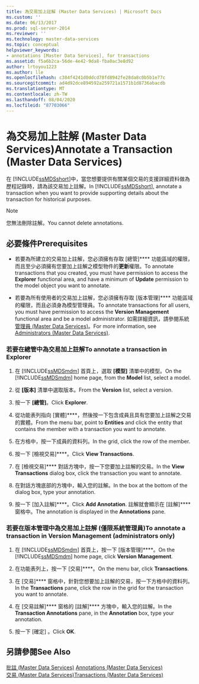 ```yaml
---
title: 為交易加上註解 (Master Data Services) | Microsoft Docs
ms.custom: ''
ms.date: 06/13/2017
ms.prod: sql-server-2014
ms.reviewer: ''
ms.technology: master-data-services
ms.topic: conceptual
helpviewer_keywords:
- annotations [Master Data Services], for transactions
ms.assetid: f5a6b2ca-56de-4e42-9da8-fba0ac3e8d92
author: lrtoyou1223
ms.author: lle
ms.openlocfilehash: c384f4241d0ddcd78fd8942fe28da8c0b5b1e77c
ms.sourcegitcommit: ad4d92dce894592a259721a1571b1d8736abacdb
ms.translationtype: MT
ms.contentlocale: zh-TW
ms.lasthandoff: 08/04/2020
ms.locfileid: "87703066"
---
```

# <a name="annotate-a-transaction-master-data-services"></a><span data-ttu-id="f26a4-102">為交易加上註解 (Master Data Services)</span><span class="sxs-lookup"><span data-stu-id="f26a4-102">Annotate a Transaction (Master Data Services)</span></span>
  <span data-ttu-id="f26a4-103">在 [!INCLUDE[ssMDSshort](../includes/ssmdsshort-md.md)]中，當您想要提供有關某個交易的支援詳細資料做為歷程記錄時，請為該交易加上註解。</span><span class="sxs-lookup"><span data-stu-id="f26a4-103">In [!INCLUDE[ssMDSshort](../includes/ssmdsshort-md.md)], annotate a transaction when you want to provide supporting details about the transaction for historical purposes.</span></span>  
  
> [!NOTE]  
>  <span data-ttu-id="f26a4-104">您無法刪除註解。</span><span class="sxs-lookup"><span data-stu-id="f26a4-104">You cannot delete annotations.</span></span>  
  
## <a name="prerequisites"></a><span data-ttu-id="f26a4-105">必要條件</span><span class="sxs-lookup"><span data-stu-id="f26a4-105">Prerequisites</span></span>  
  
-   <span data-ttu-id="f26a4-106">若要為所建立的交易加上註解，您必須擁有存取 [總管]\*\*\*\* 功能區域的權限，而且至少必須擁有您要加上註解之模型物件的**更新**權限。</span><span class="sxs-lookup"><span data-stu-id="f26a4-106">To annotate transactions that you created, you must have permission to access the **Explorer** functional area, and have a minimum of **Update** permission to the model object you want to annotate.</span></span>  
  
-   <span data-ttu-id="f26a4-107">若要為所有使用者的交易加上註解，您必須擁有存取 [版本管理]\*\*\*\* 功能區域的權限，而且必須身為模型管理員。</span><span class="sxs-lookup"><span data-stu-id="f26a4-107">To annotate transactions for all users, you must have permission to access the **Version Management** functional area and be a model administrator.</span></span> <span data-ttu-id="f26a4-108">如需詳細資訊，請參閱系統[管理員 &#40;Master Data Services&#41;](administrators-master-data-services.md)。</span><span class="sxs-lookup"><span data-stu-id="f26a4-108">For more information, see [Administrators &#40;Master Data Services&#41;](administrators-master-data-services.md).</span></span>  
  
### <a name="to-annotate-a-transaction-in-explorer"></a><span data-ttu-id="f26a4-109">若要在總管中為交易加上註解</span><span class="sxs-lookup"><span data-stu-id="f26a4-109">To annotate a transaction in Explorer</span></span>  
  
1.  <span data-ttu-id="f26a4-110">在 [!INCLUDE[ssMDSmdm](../includes/ssmdsmdm-md.md)] 首頁上，選取 **[模型]** 清單中的模型。</span><span class="sxs-lookup"><span data-stu-id="f26a4-110">On the [!INCLUDE[ssMDSmdm](../includes/ssmdsmdm-md.md)] home page, from the **Model** list, select a model.</span></span>  
  
2.  <span data-ttu-id="f26a4-111">從 **[版本]** 清單中選取版本。</span><span class="sxs-lookup"><span data-stu-id="f26a4-111">From the **Version** list, select a version.</span></span>  
  
3.  <span data-ttu-id="f26a4-112">按一下 **[總管]**。</span><span class="sxs-lookup"><span data-stu-id="f26a4-112">Click **Explorer**.</span></span>  
  
4.  <span data-ttu-id="f26a4-113">從功能表列指向 [實體]\*\*\*\*，然後按一下包含成員且具有您要加上註解之交易的實體。</span><span class="sxs-lookup"><span data-stu-id="f26a4-113">From the menu bar, point to **Entities** and click the entity that contains the member with a transaction you want to annotate.</span></span>  
  
5.  <span data-ttu-id="f26a4-114">在方格中，按一下成員的資料列。</span><span class="sxs-lookup"><span data-stu-id="f26a4-114">In the grid, click the row of the member.</span></span>  
  
6.  <span data-ttu-id="f26a4-115">按一下 [檢視交易]\*\*\*\*。</span><span class="sxs-lookup"><span data-stu-id="f26a4-115">Click **View Transactions**.</span></span>  
  
7.  <span data-ttu-id="f26a4-116">在 [檢視交易]\*\*\*\* 對話方塊中，按一下您要加上註解的交易。</span><span class="sxs-lookup"><span data-stu-id="f26a4-116">In the **View Transactions** dialog box, click the transaction you want to annotate.</span></span>  
  
8.  <span data-ttu-id="f26a4-117">在對話方塊底部的方塊中，輸入您的註解。</span><span class="sxs-lookup"><span data-stu-id="f26a4-117">In the box at the bottom of the dialog box, type your annotation.</span></span>  
  
9. <span data-ttu-id="f26a4-118">按一下 [加入註解]\*\*\*\*。</span><span class="sxs-lookup"><span data-stu-id="f26a4-118">Click **Add Annotation**.</span></span> <span data-ttu-id="f26a4-119">註解就會顯示在 [註解]\*\*\*\* 窗格中。</span><span class="sxs-lookup"><span data-stu-id="f26a4-119">The annotation is displayed in the **Annotations** pane.</span></span>  
  
### <a name="to-annotate-a-transaction-in-version-management-administrators-only"></a><span data-ttu-id="f26a4-120">若要在版本管理中為交易加上註解 (僅限系統管理員)</span><span class="sxs-lookup"><span data-stu-id="f26a4-120">To annotate a transaction in Version Management (administrators only)</span></span>  
  
1.  <span data-ttu-id="f26a4-121">在 [!INCLUDE[ssMDSmdm](../includes/ssmdsmdm-md.md)] 首頁上，按一下 [版本管理]\*\*\*\*。</span><span class="sxs-lookup"><span data-stu-id="f26a4-121">On the [!INCLUDE[ssMDSmdm](../includes/ssmdsmdm-md.md)] home page, click **Version Management**.</span></span>  
  
2.  <span data-ttu-id="f26a4-122">在功能表列上，按一下 [交易]\*\*\*\*。</span><span class="sxs-lookup"><span data-stu-id="f26a4-122">On the menu bar, click **Transactions**.</span></span>  
  
3.  <span data-ttu-id="f26a4-123">在 [交易]\*\*\*\* 窗格中，針對您想要加上註解的交易，按一下方格中的資料列。</span><span class="sxs-lookup"><span data-stu-id="f26a4-123">In the **Transactions** pane, click the row in the grid for the transaction you want to annotate.</span></span>  
  
4.  <span data-ttu-id="f26a4-124">在 [交易註解]\*\*\*\* 窗格的 [註解]\*\*\*\* 方塊中，輸入您的註解。</span><span class="sxs-lookup"><span data-stu-id="f26a4-124">In the **Transaction Annotations** pane, in the **Annotation** box, type your annotation.</span></span>  
  
5.  <span data-ttu-id="f26a4-125">按一下 [確定]  。</span><span class="sxs-lookup"><span data-stu-id="f26a4-125">Click **OK**.</span></span>  
  
## <a name="see-also"></a><span data-ttu-id="f26a4-126">另請參閱</span><span class="sxs-lookup"><span data-stu-id="f26a4-126">See Also</span></span>  
 <span data-ttu-id="f26a4-127">[批註 &#40;Master Data Services&#41;](../../2014/master-data-services/annotations-master-data-services.md) </span><span class="sxs-lookup"><span data-stu-id="f26a4-127">[Annotations &#40;Master Data Services&#41;](../../2014/master-data-services/annotations-master-data-services.md) </span></span>  
 [<span data-ttu-id="f26a4-128">交易 &#40;Master Data Services&#41;</span><span class="sxs-lookup"><span data-stu-id="f26a4-128">Transactions &#40;Master Data Services&#41;</span></span>](../../2014/master-data-services/transactions-master-data-services.md)  
  
  
